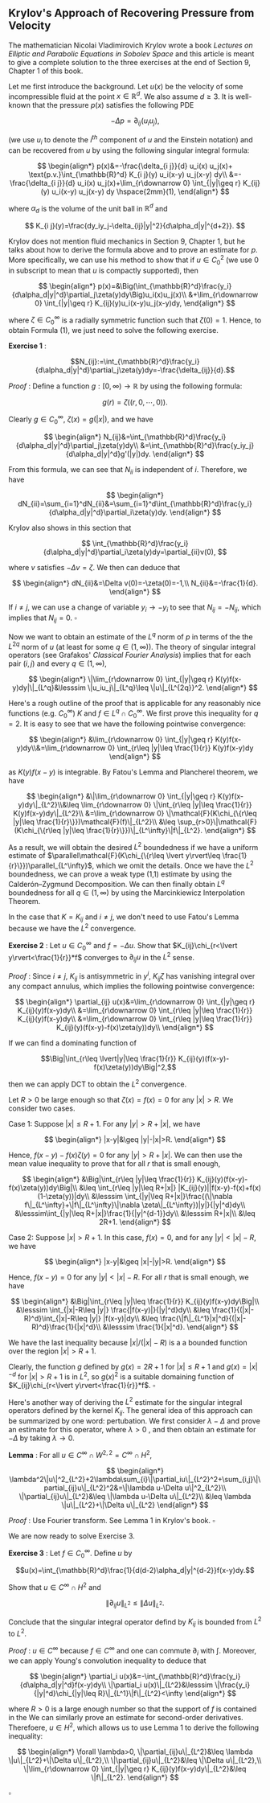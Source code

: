 ## Krylov's Approach of Recovering Pressure from Velocity

The mathematician Nicolai Vladimirovich Krylov wrote a book *Lectures on Elliptic and Parabolic Equations in Sobolev Space* and this article is meant to give a complete solution to the three exercises at the end of Section 9, Chapter 1 of this book.

Let me first introduce the background. Let $u(x)$ be the velocity of some incompressible fluid at the point $x\in \mathbb{R}^d$. We also assume $d\geq 3$. It is well-known that the pressure $p(x)$ satisfies the following PDE

$$-\Delta p= \partial_{ij}(u_iu_j),$$

(we use $u_i$ to denote the $i^{th}$ component of $u$ and the Einstein notation) and can be recovered from $u$ by using the following singular integral formula:

$$
\begin{align*}
p(x)&=-\frac{\delta_{i j}}{d} u_i(x) u_j(x)+ \text{p.v.}\int_{\mathbb{R}^d} K_{i j}(y) u_i(x-y) u_j(x-y) dy\\
&=-\frac{\delta_{i j}}{d} u_i(x) u_j(x)+\lim_{r\downarrow 0} \int_{|y|\geq r} K_{ij}(y) u_i(x-y) u_j(x-y) dy \hspace{2mm}(1),
\end{align*}
$$

where $\alpha_d$ is the volume of the unit ball in $\mathbb{R}^d$ and

$$
K_{i j}(y)=\frac{dy_iy_j-\delta_{ij}|y|^2}{d\alpha_d|y|^{d+2}}.
$$

Krylov does not mention fluid mechanics in Section 9, Chapter 1, but he talks about how to derive the formula above and to prove an estimate for $p$. More specifically, we can use his method to show that if $u\in C_0^2$ (we use 0 in subscript to mean that $u$ is compactly supported), then

$$
\begin{align*}
p(x)=&\Big(\int_{\mathbb{R}^d}\frac{y_i}{d\alpha_d|y|^d}\partial_j\zeta(y)dy\Big)u_i(x)u_j(x)\\
&+\lim_{r\downarrow 0} \int_{|y|\geq r} K_{ij}(y)u_i(x-y)u_j(x-y)dy,
\end{align*}
$$

where $\zeta\in C_0^\infty$ is a radially symmetric function such that $\zeta(0)=1$. Hence, to obtain Formula (1), we just need to solve the following exercise.

<strong>Exercise 1</strong> : 

$$N_{ij}:=\int_{\mathbb{R}^d}\frac{y_i}{d\alpha_d|y|^d}\partial_j\zeta(y)dy=-\frac{\delta_{ij}}{d}.$$

<em>Proof</em> :
Define a function $g:[0,\infty)\rightarrow \mathbb{R}$ by using the following formula:

$$g(r)=\zeta((r,0,\cdots, 0)).$$

Clearly $g\in C_0^\infty$, $\zeta(x)=g(\lvert x\rvert)$, and we have

$$
\begin{align*}
N_{ij}&=\int_{\mathbb{R}^d}\frac{y_i}{d\alpha_d|y|^d}\partial_j\zeta(y)dy\\
&=\int_{\mathbb{R}^d}\frac{y_iy_j}{d\alpha_d|y|^d}g'(|y|)dy.
\end{align*}
$$

From this formula, we can see that $N_{ii}$ is independent of $i$. Therefore, we have

$$
\begin{align*}
dN_{ii}=\sum_{i=1}^dN_{ii}&=\sum_{i=1}^d\int_{\mathbb{R}^d}\frac{y_i}{d\alpha_d|y|^d}\partial_i\zeta(y)dy.
\end{align*}
$$

Krylov also shows in this section that 

$$
\int_{\mathbb{R}^d}\frac{y_i}{d\alpha_d|y|^d}\partial_i\zeta(y)dy=\partial_{ii}v(0),
$$

where $v$ satisfies $-\Delta v=\zeta$. We then can deduce that

$$
\begin{align*}
dN_{ii}&=\Delta v(0)=-\zeta(0)=-1,\\
N_{ii}&=-\frac{1}{d}.
\end{align*}
$$

If $i\ne j$, we can use a change of variable $y_i\rightarrow -y_i$ to see that $N_{ij}=-N_{ij}$, which implies that $N_{ij}=0$. $\square$

Now we want to obtain an estimate of the $L^q$ norm of $p$ in terms of the the $L^{2q}$ norm of $u$ (at least for some $q\in (1,\infty)$). The theory of singular integral operators (see Grafakos' *Classical Fourier Analysis*) implies that for each pair $(i,j)$ and every $q\in (1,\infty)$,

$$
\begin{align*}
\|\lim_{r\downarrow 0} \int_{|y|\geq r} K(y)f(x-y)dy|\|_{L^q}&\lesssim \|u_iu_j\|_{L^q}\leq \|u\|_{L^{2q}}^2.
\end{align*}
$$

Here's a rough outline of the proof that is applicable for any reasonably nice functions (e.g. $C_0^\infty$) $K$ and $f\in L^q\cap C_0^\infty$. We first prove this inequality for $q=2$. It is easy to see that we have the following pointwise convergence:

$$
\begin{align*}
&\lim_{r\downarrow 0} \int_{|y|\geq r} K(y)f(x-y)dy\\&=\lim_{r\downarrow 0} \int_{r\leq |y|\leq \frac{1}{r}} K(y)f(x-y)dy
\end{align*}
$$

as $K(y)f(x-y)$ is integrable.
By Fatou's Lemma and Plancherel theorem, we have

$$
\begin{align*}
&\|\lim_{r\downarrow 0} \int_{|y|\geq r} K(y)f(x-y)dy\|_{L^2}\\&\leq \lim_{r\downarrow 0} \|\int_{r\leq |y|\leq \frac{1}{r}} K(y)f(x-y)dy\|_{L^2}\\
&=\lim_{r\downarrow 0} \|\mathcal{F}(K\chi_{\{r\leq |y|\leq \frac{1}{r}\}})\mathcal{F}(f)\|_{L^2}\\
&\leq \sup_{r>0}\|\mathcal{F}(K\chi_{\{r\leq |y|\leq \frac{1}{r}\}})\|_{L^\infty}\|f\|_{L^2}.
\end{align*}
$$

As a result, we will obtain the desired $L^2$ boundedness if we have a uniform estimate of $\parallel\mathcal{F}(K\chi_{\{r\leq \lvert y\rvert\leq \frac{1}{r}\}})\parallel_{L^\infty}$, which we omit the details. Once we have the $L^2$ boundedness, we can prove a weak type (1,1) estimate by using the Calderón–Zygmund Decomposition. We can then finally obtain $L^q$ boundedness for all $q\in (1,\infty)$ by using the Marcinkiewicz Interpolation Theorem.

In the case that $K=K_{ij}$ and $i\ne j$, we don't need to use Fatou's Lemma because we have the $L^2$ convergence.

<strong>Exercise 2</strong> : Let $u\in C_0^\infty$ and $f=-\Delta u$. Show that $K_{ij}\chi_{r<\lvert y\rvert<\frac{1}{r}}*f$ converges to $\partial_{ij} u$ in the $L^2$ sense.

<em>Proof</em> : Since $i\ne j$, $K_{ij}$ is antisymmetric in $y^i$, $K_{ij}\zeta$ has vanishing integral over any compact annulus, which implies the following pointwise convergence:

$$
\begin{align*}
\partial_{ij} u(x)&=\lim_{r\downarrow 0} \int_{|y|\geq r} K_{ij}(y)f(x-y)dy\\
&=\lim_{r\downarrow 0} \int_{r\leq |y|\leq \frac{1}{r}} K_{ij}(y)f(x-y)dy\\
&=\lim_{r\downarrow 0} \int_{r\leq |y|\leq \frac{1}{r}} K_{ij}(y)(f(x-y)-f(x)\zeta(y))dy\\
\end{align*}
$$

If we can find a dominating function of

$$\Big|\int_{r\leq \lvert|y|\leq \frac{1}{r}} K_{ij}(y)(f(x-y)-f(x)\zeta(y))dy\Big|^2,$$

then we can apply DCT to obtain the $L^2$ convergence. 

Let $R>0$ be large enough so that $\zeta(x)=f(x)=0$ for any $\lvert x\rvert>R$. We consider two cases.

Case 1: Suppose $\lvert x\rvert\leq R+1$. For any $\lvert y\rvert >R+\lvert x\rvert$, we have

$$
\begin{align*}
|x-y|&\geq |y|-|x|>R.
\end{align*}
$$

Hence, $f(x-y)-f(x)\zeta(y)=0$ for any $|y|>R+|x|$. We can then use the mean value inequality to prove that for all $r$ that is small enough,

$$
\begin{align*}
&\Big|\int_{r\leq |y|\leq \frac{1}{r}} K_{ij}(y)(f(x-y)-f(x)\zeta(y))dy\Big|\\
&\leq \int_{r\leq |y|\leq R+|x|} |K_{ij}(y)||f(x-y)-f(x)+f(x)(1-\zeta(y))|dy\\
&\lesssim \int_{|y|\leq R+|x|}\frac{(\|\nabla f\|_{L^\infty}+\|f\|_{L^\infty}\|\nabla \zeta\|_{L^\infty})|y|}{|y|^d}dy\\
&\lesssim\int_{|y|\leq R+|x|}\frac{1}{|y|^{d-1}}dy\\
&\lesssim R+|x|\\
&\leq 2R+1.
\end{align*}
$$

Case 2: Suppose $\lvert x\rvert>R+1$. In this case, $f(x)=0$, and for any $\lvert y\rvert<\lvert x\rvert-R$, we have

$$
\begin{align*}
|x-y|&\geq |x|-|y|>R.
\end{align*}
$$

Hence, $f(x-y)=0$ for any $\lvert y\rvert<\lvert x\rvert-R$. For all $r$ that is small enough, we have

$$
\begin{align*}
&\Big|\int_{r\leq |y|\leq \frac{1}{r}} K_{ij}(y)f(x-y)dy\Big|\\
&\lesssim \int_{|x|-R\leq |y|} \frac{|f(x-y)|}{|y|^d}dy\\
&\leq \frac{1}{(|x|-R)^d}\int_{|x|-R\leq |y|} |f(x-y)|dy\\
&\leq \frac{\|f\|_{L^1}|x|^d}{(|x|-R)^d}\frac{1}{|x|^d}\\
&\lesssim \frac{1}{|x|^d}.
\end{align*}
$$

We have the last inequality because $\lvert x\rvert/(\lvert x\rvert -R)$ is a a bounded function over the region $|x|>R+1$. 

Clearly, the function $g$ defined by $g(x)=2R+1$ for $\lvert x\rvert\leq R+1$ and $g(x)=\lvert x\rvert^{-d}$ for $\lvert x\rvert>R+1$ is in $L^2$, so $g(x)^2$ is a suitable domaining function of $K_{ij}\chi_{r<\lvert y\rvert<\frac{1}{r}}*f$. $\square$

Here's another way of deriving the $L^2$ estimate for the singular integral operators defined by the kernel $K_{ij}$. The general idea of this approach can be summarized by one word: pertubation. We first consider $\lambda-\Delta$ and prove an estimate for this operator, where $\lambda>0$ , and then obtain an estimate for $-\Delta$ by taking $\lambda\rightarrow 0$. 

<strong>Lemma</strong> : For all $u\in C^\infty\cap W^{2,2}=C^\infty\cap H^2$,

$$
\begin{align*}
\lambda^2\|u\|^2_{L^2}+2\lambda\sum_{i}\|\partial_iu\|_{L^2}^2+\sum_{i,j}\|\partial_{ij}u\|_{L^2}^2&=\|\lambda u-\Delta u\|^2_{L^2}\\
\|\partial_{ij}u\|_{L^2}&\leq \|\lambda u-\Delta u\|_{L^2}\\
&\leq \lambda \|u\|_{L^2}+\|\Delta u\|_{L^2}
\end{align*}
$$

<em>Proof</em> : Use Fourier transform. See Lemma 1 in Krylov's book. $\square$

We are now ready to solve Exercise 3. 

<strong>Exercise 3</strong> : Let $f\in C_0^\infty$. Define $u$ by

$$u(x)=\int_{\mathbb{R}^d}\frac{1}{d(d-2)\alpha_d|y|^{d-2}}f(x-y)dy.$$

Show that $u\in C^\infty\cap H^2$ and 

$$\|\partial_{ij}u\|_{L^2}\leq \|\Delta u\|_{L^2}.$$

Conclude that the singular integral operator defind by $K_{ij}$ is bounded from $L^2$ to $L^2$.

<em>Proof</em> : $u\in C^\infty$ because $f\in C^\infty$ and one can commute $\partial_i$ with $\int$. Moreover, we can apply Young's convolution inequality to deduce that

$$
\begin{align*}
\partial_i u(x)&=-\int_{\mathbb{R}^d}\frac{y_i}{d\alpha_d|y|^d}f(x-y)dy\\
\|\partial_i u(x)\|_{L^2}&\lesssim \|\frac{y_i}{|y|^d}\chi_{|y|\leq R}\|_{L^1}\|f\|_{L^2}<\infty
\end{align*}
$$

where $R>0$ is a large enough number so that the support of $f$ is contained in the  We can similarly prove an estimate for second-order derivatives. Therefoere, $u\in H^2$, which allows us to use Lemma 1 to derive the following inequality:

$$
\begin{align*}
\forall \lambda>0, \|\partial_{ij}u\|_{L^2}&\leq \lambda \|u\|_{L^2}+\|\Delta u\|_{L^2},\\
\|\partial_{ij}u\|_{L^2}&\leq \|\Delta u\|_{L^2},\\
\|\lim_{r\downarrow 0} \int_{|y|\geq r} K_{ij}(y)f(x-y)dy\|_{L^2}&\leq \|f\|_{L^2}.
\end{align*}
$$

$\square$
